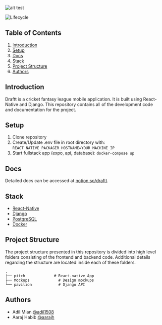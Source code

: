 ![alt test](mockups/Logo.png)

![Lifecycle][lifecycle]

## Table of Contents

1. [Introduction](#introduction)
1. [Setup](#setup)
1. [Docs](#docs)
1. [Stack](#stack)
1. [Project Structure](#project-structure)
1. [Authors](#authors)

## Introduction

Draftt is a cricket fantasy league mobile application. It is built using React-Native and Django. This repository contains all of the development code and documentation for the project.

## Setup
1. Clone repository
1. Create/Update .env file in root directory with:
    `REACT_NATIVE_PACKAGER_HOSTNAME=YOUR_MACHINE_IP`
1. Start fullstack app (expo, api, database): `docker-compose up`


## Docs

Detailed docs can be accessed at [notion.so/draftt](https://notion.so/draftt/).

## Stack
- [React-Native](https://facebook.github.io/react-native/) 
- [Django](https://www.djangoproject.com/)
- [PostgreSQL](https://www.postgresql.org/)
- [Docker](https://www.docker.com/)

## Project Structure

The project structure presented in this repository is divided into high level folders consisting of the frontend and backend code. Additional details regarding the structure are located inside each of these folders.
```
. 
├── pitch  			  # React-native App
├── Mockups  			# Design mockups
└── pavilion  			# Django API
```

## Authors

 - Adil Mian [@adil1508](https://github.com/adil1508)
 - Aaraj Habib [@aarajh](https://github.com/aarajh)


[lifecycle]: https://img.shields.io/badge/lifecycle-early%20development-orange
